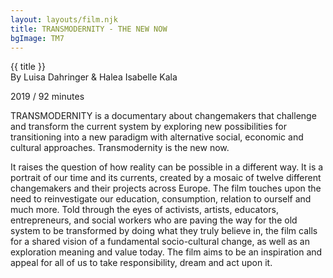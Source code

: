 ```yaml
---
layout: layouts/film.njk
title: TRANSMODERNITY - THE NEW NOW
bgImage: TM7
---
```

{{ title }}\
By Luisa Dahringer & Halea Isabelle Kala

2019 / 92 minutes

TRANSMODERNITY is a documentary about changemakers that challenge and transform the current system by exploring new possibilities for transitioning into a new paradigm with alternative social, economic and cultural approaches. Transmodernity is the new now.

It raises the question of how reality can be possible in a different way. It is a portrait of our time and its currents, created by a mosaic of twelve different changemakers and their projects across Europe. The film touches upon the need to reinvestigate our education, consumption, relation to ourself and much more. Told through the eyes of activists, artists, educators, entrepreneurs, and social workers who are paving the way for the old system to be transformed by doing what they truly believe in, the film calls for a shared vision of a fundamental socio-cultural change, as well as an exploration meaning and value today. The film aims to be an inspiration and appeal for all of us to take responsibility, dream and act upon it.

